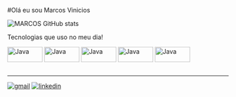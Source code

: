 #Olá eu sou Marcos Vinicios



![MARCOS GitHub stats](https://github-readme-stats.vercel.app/api?username=Marquinhuuss&show_icons=true&theme=dracula&count_private=true)

Tecnologias que uso no meu dia!

<div style="display: inline_block">
 <img align="center" alt="Java" height="35" width="80" src="https://img.shields.io/badge/Java-ED8B00?style=for-the-badge&logo=openjdk&logoColor=white">
 <img align="center" alt="Java" height="35" width="80" src="https://img.shields.io/badge/Eclipse-2C2255?style=for-the-badge&logo=eclipse&logoColor=white">
  <img align="center" alt="Java" height="35" width="80" src="https://img.shields.io/badge/apache%20netbeans-1B6AC6?style=for-the-badge&logo=apache%20netbeans%20IDE&logoColor=white">
 <img align="center" alt="Java" height="35" width="80" src="https://img.shields.io/badge/MySQL-005C84?style=for-the-badge&logo=mysql&logoColor=white">
  <img align="center" alt="Java" height="35" width="80" src="https://img.shields.io/badge/Spring-6DB33F?style=for-the-badge&logo=spring&logoColor=white">
</div><br/>

_______

[![gmail](https://img.shields.io/badge/Gmail-D14836?style=for-the-badge&logo=gmail&logoColor=white)]([https://mail.google.com/mail/u/0/#inbox](https://mail.google.com/mail/u/0/#inbox?compose=new))
[![linkedin](https://img.shields.io/badge/LinkedIn-0077B5?style=for-the-badge&logo=linkedin&logoColor=white)](https://www.linkedin.com/in/marcos-vinicios-66257a208/)
